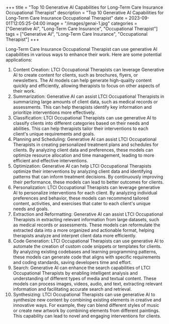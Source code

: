 +++
title = "Top 10 Generative AI Capabilities for Long-Term Care Insurance Occupational Therapist"
description = "Top 10 Generative AI Capabilities for Long-Term Care Insurance Occupational Therapist"
date = 2023-09-01T12:05:25-04:00
image = "/images/genai-1.jpg"
categories = ["Generative AI", "Long-Term Care Insurance", "Occupational Therapist"]
tags = ["Generative AI", "Long-Term Care Insurance", "Occupational Therapist"]
+++

Long-Term Care Insurance Occupational Therapist can use generative AI capabilities in various ways to enhance their work. Here are some potential applications:

1. Content Creation: LTCI Occupational Therapists can leverage Generative AI to create content for clients, such as brochures, flyers, or newsletters. The AI models can help generate high-quality content quickly and efficiently, allowing therapists to focus on other aspects of their work.
2. Summarization: Generative AI can assist LTCI Occupational Therapists in summarizing large amounts of client data, such as medical records or assessments. This can help therapists identify key information and prioritize interventions more effectively.
3. Classification: LTCI Occupational Therapists can use generative AI to classify clients into different categories based on their needs and abilities. This can help therapists tailor their interventions to each client's unique requirements and goals.
4. Planning and Scheduling: Generative AI can assist LTCI Occupational Therapists in creating personalized treatment plans and schedules for clients. By analyzing client data and preferences, these models can optimize resource allocation and time management, leading to more efficient and effective interventions.
5. Optimization: Generative AI can help LTCI Occupational Therapists optimize their interventions by analyzing client data and identifying patterns that can inform treatment decisions. By continuously improving their performance, these models can lead to better outcomes for clients.
6. Personalization: LTCI Occupational Therapists can leverage generative AI to personalize interventions for each client. By analyzing individual preferences and behavior, these models can recommend tailored content, activities, and exercises that cater to each client's unique needs and goals.
7. Extraction and Reformatting: Generative AI can assist LTCI Occupational Therapists in extracting relevant information from large datasets, such as medical records or assessments. These models can reformulate the extracted data into a more organized and actionable format, helping therapists analyze and interpret client data more efficiently.
8. Code Generation: LTCI Occupational Therapists can use generative AI to automate the creation of custom code snippets or templates for clients. By analyzing existing codebases and learning programming patterns, these models can generate code that aligns with specific requirements and coding standards, saving developers time and effort.
9. Search: Generative AI can enhance the search capabilities of LTCI Occupational Therapists by enabling intelligent analysis and understanding of different types of media and textual content. These models can process images, videos, audio, and text, extracting relevant information and facilitating accurate search and retrieval.
10. Synthesizing: LTCI Occupational Therapists can use generative AI to synthesize new content by combining existing elements in creative and innovative ways. For example, they can blend different styles of music or create new artwork by combining elements from different paintings. This capability can lead to novel and engaging interventions for clients.